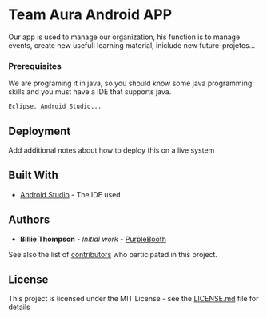 # Team Aura Android APP

Our app is used to manage our organization, his function is to manage events, create new usefull learning material, iniclude new future-projetcs...


### Prerequisites

We are programing it in java, so you should know some java programming skills and you must have a IDE that supports java.

```
Eclipse, Android Studio...
```

## Deployment

Add additional notes about how to deploy this on a live system

## Built With

* [Android Studio](https://developer.android.com/studio/index.html?hl=es-419) - The IDE used


## Authors

* **Billie Thompson** - *Initial work* - [PurpleBooth](https://github.com/PurpleBooth)

See also the list of [contributors](https://github.com/your/project/contributors) who participated in this project.

## License

This project is licensed under the MIT License - see the [LICENSE.md](LICENSE.md) file for details
